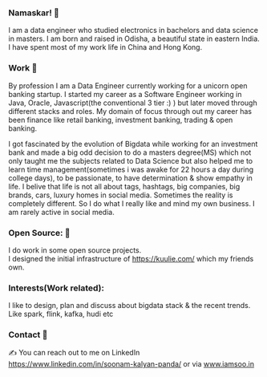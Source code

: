 ### Namaskar! 🙏 
I am a data engineer who studied electronics in bachelors and data science in masters.
I am born and raised in Odisha, a beautiful state in eastern India. I have spent most of my work life in China and Hong Kong.


### Work 💸
By profession I am a Data Engineer currently working for a unicorn open banking startup.
I started my career as a Software Engineer working in Java, Oracle, Javascript(the conventional 3 tier :) ) but later moved through different stacks and roles.
My domain of focus through out my career has been finance like retail banking, investment banking, trading & open banking.

I got fascinated by the evolution of Bigdata while working for an investment bank and made a big odd decision to do a masters degree(MS) which not only taught me the subjects related to Data Science but also helped me to learn time management(sometimes i was awake for 22 hours a day during college days), to be passionate, to have determination & show empathy in life.
I belive that life is not all about tags, hashtags, big companies, big brands, cars, luxury homes in social media. Sometimes the reality is completely different. So I do what I really like and mind my own business. I am rarely active in social media.

### Open Source: 👷 
I do work in some open source projects.  
I designed the initial infrastructure of https://kuulie.com/ which my friends own.

### Interests(Work related):
I like to design, plan and discuss about bigdata stack & the recent trends. Like spark, flink, kafka, hudi etc

### Contact 🤝
✍️ You can reach out to me on LinkedIn https://www.linkedin.com/in/soonam-kalyan-panda/ or via www.iamsoo.in
